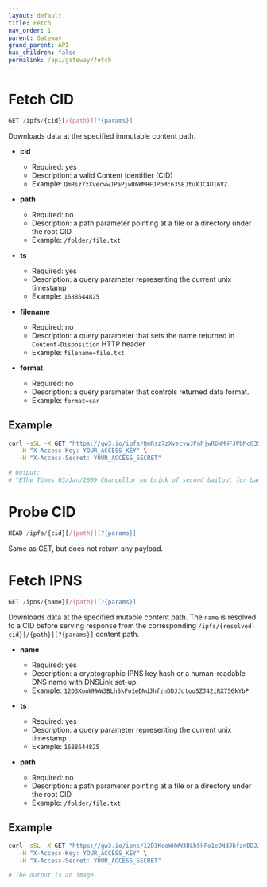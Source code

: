 ```yaml
---
layout: default
title: Fetch
nav_order: 1
parent: Gateway
grand_parent: API
has_children: false
permalink: /api/gateway/fetch
---
```


# Fetch CID

```javascript
GET /ipfs/{cid}[/{path}][?{params}]
```

Downloads data at the specified immutable content path.

- **cid**
  - Required: yes
  - Description: a valid Content Identifier (CID)
  - Example: `QmRsz7zXvecvwJPaPjwR6WMHFJPbMc63SEJtuXJC4U16VZ`

- **path**
  - Required: no
  - Description: a path parameter pointing at a file or a directory under the root CID
  - Example: `/folder/file.txt`

- **ts**
  - Required: yes
  - Description: a query parameter representing the current unix timestamp
  - Example: `1688644825`

- **filename**
  - Required: no
  - Description: a query parameter that sets the name returned in `Content-Disposition` HTTP header
  - Example: `filename=file.txt`

- **format**
  - Required: no
  - Description: a query parameter that controls returned data format.
  - Example: `format=car`

## Example

```bash
curl -sSL -X GET "https://gw3.io/ipfs/QmRsz7zXvecvwJPaPjwR6WMHFJPbMc63SEJtuXJC4U16VZ?ts=1688698793" \
   -H "X-Access-Key: YOUR_ACCESS_KEY" \
   -H "X-Access-Secret: YOUR_ACCESS_SECRET"

# Output:
# "EThe Times 03/Jan/2009 Chancellor on brink of second bailout for banks"
```

# Probe CID

```javascript
HEAD /ipfs/{cid}[/{path}][?{params}]
```
Same as GET, but does not return any payload.

# Fetch IPNS

```javascript
GET /ipns/{name}[/{path}][?{params}]
```

Downloads data at the specified mutable content path.
The `name` is resolved to a CID before serving response from the corresponding `/ipfs/{resolved-cid}[/{path}][?{params}]` content path.

- **name**
  - Required: yes
  - Description: a cryptographic IPNS key hash or a human-readable DNS name with DNSLink set-up.
  - Example: `12D3KooWHWW3BLh5kFo1eDNdJhfznDDJJdtooSZJ42iRX756kYbP`

- **ts**
  - Required: yes
  - Description: a query parameter representing the current unix timestamp
  - Example: `1688644825`

- **path**
  - Required: no
  - Description: a path parameter pointing at a file or a directory under the root CID
  - Example: `/folder/file.txt`

## Example

```bash
curl -sSL -X GET "https://gw3.io/ipns/12D3KooWHWW3BLh5kFo1eDNdJhfznDDJJdtooSZJ42iRX756kYbP?ts=1688698793" \
   -H "X-Access-Key: YOUR_ACCESS_KEY" \
   -H "X-Access-Secret: YOUR_ACCESS_SECRET"

# The output is an image.
```
